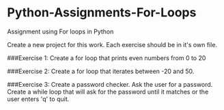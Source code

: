 # Python-Assignments-For-Loops
Assignment using For loops in Python

Create a new project for this work. Each exercise should be in it's own file.

###Exercise 1:
Create a for loop that prints even numbers from 0 to 20

###Exercise 2:
Create a for loop that iterates between -20 and 50.

###Exercise 3:
Create a password checker. Ask the user for a password. Create a while loop that will ask for the password until it matches or the user enters 'q' to quit.
